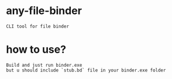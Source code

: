 # any-file-binder

```
CLI tool for file binder
```

# how to use?

```
Build and just run binder.exe
but u should include `stub.bd` file in your binder.exe folder
```
